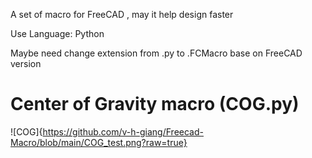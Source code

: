A set of macro for FreeCAD , may it help design faster 

Use Language: Python 

Maybe need change extension from .py to .FCMacro base on FreeCAD version 

# Center of Gravity macro (COG.py) 
![COG]{https://github.com/v-h-giang/Freecad-Macro/blob/main/COG_test.png?raw=true}
